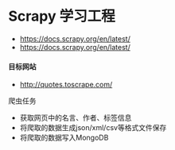 # Scrapy 学习工程

- https://docs.scrapy.org/en/latest/
- https://docs.scrapy.org/en/latest/


#### 目标网站
- http://quotes.toscrape.com/

爬虫任务
- 获取网页中的名言、作者、标签信息
- 将爬取的数据生成json/xml/csv等格式文件保存
- 将爬取的数据写入MongoDB
